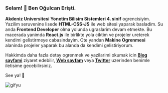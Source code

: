 ### Selam! 👋 Ben Oğulcan Erişti.

**Akdeniz Universitesi Yonetim Bilisim Sistemleri 4. sinif** ogrencisiyim. Yazilim seruvenine lisede **HTML-CSS-JS** ile web sitesi yaparak basladim.
Su anda **Frontend Developer** olma yolunda ugraslarim devam etmekte. Bu macerada yanimda **React.js** ile birlikte yola ciktim ve projeler ureterek kendimi gelistirmeye cabasindayim. Ote yandan **Makine Ogrenmesi** alaninda projeler yaparak bu alanda da kendimi gelistiriyorum. <br/>

Hakkimda daha fazla detay ogrenmek ve yazilarimi okumak icin **[Blog sayfami](https://medium.com/@olcaneristi)** ziyaret edebilir, **[Web sayfam](https://ogulcaneristi.com/)** veya **[Twitter](https://twitter.com/ogulcaanX)** uzerinden benimle iletisime gecebilirsiniz. 

See ya! 🤙

![gifyu](https://s7.gifyu.com/images/ezgif.com-gif-maker1573f56094d9a15f.gif)
